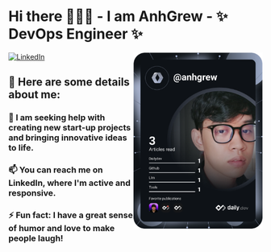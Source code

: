 # Hi there 👋👋👋 - I am **AnhGrew** - ✨ DevOps Engineer ✨


<div align="left">

  <a href="https://www.linkedin.com/in/anhgrew/">
    <img
      src="https://img.shields.io/static/v1?logo=linkedin&style=flat-square&color=0072b1&label=LinkedIn&message=%E2%98%86"
      alt="LinkedIn"
    />
  </a>


  <a href="https://api.daily.dev/get?r=omBratteng" target="_blank">
    <img
      width="256"
      align="right"
      src="https://raw.githubusercontent.com/Anhgrew/AnhGrew/master/devcard.svg"
    />
  </a>
</div>



## 🔭  Here are some details about me:


### 🤔 I am seeking help with creating new start-up projects and bringing innovative ideas to life.


### 📫 You can reach me on LinkedIn, where I'm active and responsive.


### ⚡ Fun fact: I have a great sense of humor and love to make people laugh!


